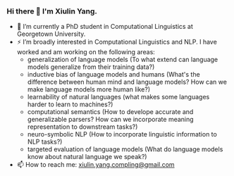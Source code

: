 ### Hi there 👋 I'm Xiulin Yang.

- 🔭 I’m currently a PhD student in Computational Linguistics at Georgetown University.
- ⚡  I’m broadly interested in Computational Linguistics and NLP. I have worked and am working on the following areas:
  - generalization of language models (To what extend can language models generalize from their training data?)
  - inductive bias of language models and humans (What's the difference between human mind and language models? How can we make language models more human like?)
  - learnability of natural languages (what makes some languages harder to learn to machines?)
  - computational semantics (How to develope accurate and generalizable parsers? How can we incorporate meaning representation to downstream tasks?)
  - neuro-symbolic NLP (How to incorporate linguistic information to NLP tasks?)
  - targeted evaluation of language models (What do language models know about natural language we speak?)
- 📫 How to reach me: xiulin.yang.compling@gmail.com

